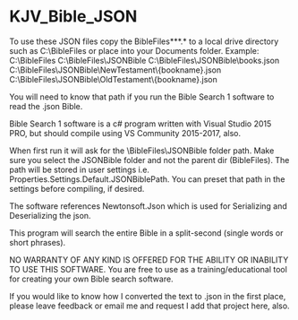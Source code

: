 # KJV_Bible_JSON

To use these JSON files copy the BibleFiles\*\*\*.* to a local drive directory such as 
C:\BibleFiles or place into your Documents folder.
Example:
C:\BibleFiles
C:\BibleFiles\\JSONBible
C:\BibleFiles\\JSONBible\\books.json
C:\BibleFiles\\JSONBible\\NewTestament\\{bookname}.json
C:\BibleFiles\\JSONBible\\OldTestament\\{bookname}.json


You will need to know that path if you run the Bible Search 1 software to read the .json Bible.

 Bible Search 1 software is a c# program written with Visual Studio 2015 PRO, but should compile
 using VS Community 2015-2017, also.
 
 When first run it will ask for the \BibleFiles\JSONBible folder path. Make sure you select the
 JSONBible folder and not the parent dir (BibleFiles). The path will be stored in user settings
 i.e. Properties.Settings.Default.JSONBiblePath. You can preset that path in the settings before 
 compiling, if desired.
 
 The software references Newtonsoft.Json which is used for Serializing and Deserializing the json.
 
 This program will search the entire Bible in a split-second (single words or short phrases).
 
 NO WARRANTY OF ANY KIND IS OFFERED FOR THE ABILITY OR INABILITY TO USE THIS SOFTWARE.
 You are free to use as a training/educational tool for creating your own Bible search software.
 
 If you would like to know how I converted the text to .json in the first place, please leave 
 feedback or email me and request I add that project here, also.
 
 
